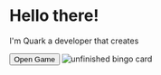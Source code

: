 # Hello there!
I'm Quark a developer that creates

<html>
<head>
</head>
<body>
<button onclick="openGame()">Open Game</button>
<script>
function openGame() {
var win = window.open()
var url = "https://youtube.com"
var iframe = win.document.createElement('iframe')
iframe.style.width = "100%";
iframe.style.height = "100%";
iframe.style.border = "none";
iframe.src = url
win.document.body.appendChild(iframe)
}
</script>
</body>
</html>

<style>
body {
  background-image: url('https://wallpapercave.com/wp/wp5565660.jpg');
  background-repeat: no-repeat;
}
</style>

<img src="https://avatars.githubusercontent.com/u/160365698?v=4" alt="unfinished bingo card" onclick="openGame()" />
